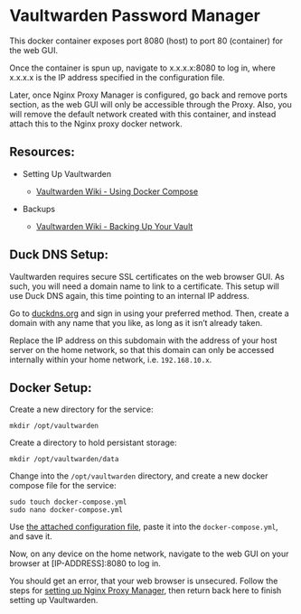 # Vaultwarden Password Manager

This docker container exposes port 8080 (host) to port 80 (container) for the web GUI. 
  
Once the container is spun up, navigate to x.x.x.x:8080 to log in, where x.x.x.x is the IP address specified in the configuration file.   

Later, once Nginx Proxy Manager is configured, go back and remove ports section, as the web GUI will only be accessible through the Proxy. Also, you will remove the default network created with this container, and instead attach this to the Nginx proxy docker network.  


## Resources:
* Setting Up Vaultwarden
  * [Vaultwarden Wiki - Using Docker Compose](https://github.com/dani-garcia/vaultwarden/wiki/Using-Docker-Compose)
    
* Backups
  * [Vaultwarden Wiki - Backing Up Your Vault](https://github.com/dani-garcia/vaultwarden/wiki/Backing-up-your-vault)  


## Duck DNS Setup:

Vaultwarden requires secure SSL certificates on the web browser GUI. As such, you will need a domain name to link to a certificate. This setup will use Duck DNS again, this time pointing to an internal IP address.    

Go to [duckdns.org](https://www.duckdns.org/) and sign in using your preferred method. Then, create a domain with any name that you like, as long as it isn’t already taken.  

Replace the IP address on this subdomain with the address of your host server on the home network, so that this domain can only be accessed internally within your home network, i.e. `192.168.10.x`.     


## Docker Setup:  

Create a new directory for the service:

  ```
  mkdir /opt/vaultwarden
  ```

Create a directory to hold persistant storage:  

  ```
  mkdir /opt/vaultwarden/data
  ```  

Change into the `/opt/vaultwarden` directory, and create a new docker compose file for the service:

  ```
  sudo touch docker-compose.yml
  sudo nano docker-compose.yml 
  ```

Use [the attached configuration file](docker-compose.yml), paste it into the `docker-compose.yml`, and save it.  

Now, on any device on the home network, navigate to the web GUI on your browser at [IP-ADDRESS]:8080 to log in.  

You should get an error, that your web browser is unsecured.  Follow the steps for [setting up Nginx Proxy Manager](/home-server/Nginx-Proxy-Manager/GUIDE.md), then return back here to finish setting up Vaultwarden.  

